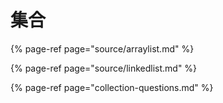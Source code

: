 # 集合

{% page-ref page="source/arraylist.md" %}

{% page-ref page="source/linkedlist.md" %}

{% page-ref page="collection-questions.md" %}



